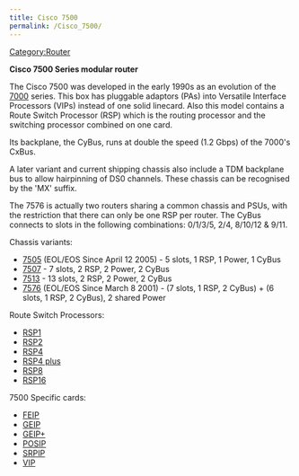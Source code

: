 ```yaml
---
title: Cisco 7500
permalink: /Cisco_7500/
---
```


[Category:Router](/Category:Router "wikilink")

**Cisco 7500 Series modular router**

The Cisco 7500 was developed in the early 1990s as an evolution of the [7000](/7000 "wikilink") series. This box has pluggable adaptors (PAs) into Versatile Interface Processors (VIPs) instead of one solid linecard. Also this model contains a Route Switch Processor (RSP) which is the routing processor and the switching processor combined on one card.

Its backplane, the CyBus, runs at double the speed (1.2 Gbps) of the 7000's CxBus.

A later variant and current shipping chassis also include a TDM backplane bus to allow hairpinning of DS0 channels. These chassis can be recognised by the 'MX' suffix.

The 7576 is actually two routers sharing a common chassis and PSUs, with the restriction that there can only be one RSP per router. The CyBus connects to slots in the following combinations: 0/1/3/5, 2/4, 8/10/12 & 9/11.

Chassis variants:

-   [7505](/7505 "wikilink") (EOL/EOS Since April 12 2005) - 5 slots, 1 RSP, 1 Power, 1 CyBus
-   [7507](/7507 "wikilink") - 7 slots, 2 RSP, 2 Power, 2 CyBus
-   [7513](/7513 "wikilink") - 13 slots, 2 RSP, 2 Power, 2 CyBus
-   [7576](/7576 "wikilink") (EOL/EOS Since March 8 2001) - (7 slots, 1 RSP, 2 CyBus) + (6 slots, 1 RSP, 2 CyBus), 2 shared Power

Route Switch Processors:

-   [RSP1](/RSP1 "wikilink")
-   [RSP2](/RSP2 "wikilink")
-   [RSP4](/RSP4 "wikilink")
-   [RSP4 plus](/RSP4_plus "wikilink")
-   [RSP8](/RSP8 "wikilink")
-   [RSP16](/RSP16 "wikilink")

7500 Specific cards:

-   [FEIP](/FEIP "wikilink")
-   [GEIP](/GEIP "wikilink")
-   [GEIP+](/GEIP+ "wikilink")
-   [POSIP](/POSIP "wikilink")
-   [SRPIP](/SRPIP "wikilink")
-   [VIP](/VIP "wikilink")
